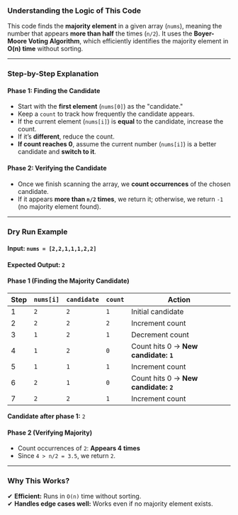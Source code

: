 ### **Understanding the Logic of This Code**
This code finds the **majority element** in a given array (`nums`), meaning the number that appears **more than half** the times (`n/2`). It uses the **Boyer-Moore Voting Algorithm**, which efficiently identifies the majority element in **O(n) time** without sorting.

---

### **Step-by-Step Explanation**
#### **Phase 1: Finding the Candidate**
- Start with the **first element** (`nums[0]`) as the "candidate."
- Keep a `count` to track how frequently the candidate appears.
- If the current element (`nums[i]`) is **equal** to the candidate, increase the count.
- If it’s **different**, reduce the count.
- **If count reaches 0**, assume the current number (`nums[i]`) is a better candidate and **switch to it**.

#### **Phase 2: Verifying the Candidate**
- Once we finish scanning the array, we **count occurrences** of the chosen candidate.
- If it appears **more than `n/2` times**, we return it; otherwise, we return `-1` (no majority element found).

---

### **Dry Run Example**
#### **Input:** `nums = [2,2,1,1,1,2,2]`
#### **Expected Output:** `2`

#### **Phase 1 (Finding the Majority Candidate)**  
| Step | `nums[i]` | `candidate` | `count` | Action |
|------|----------|------------|--------|--------|
| 1    | `2`      | `2`        | `1`    | Initial candidate |
| 2    | `2`      | `2`        | `2`    | Increment count |
| 3    | `1`      | `2`        | `1`    | Decrement count |
| 4    | `1`      | `2`        | `0`    | Count hits 0 → **New candidate: `1`** |
| 5    | `1`      | `1`        | `1`    | Increment count |
| 6    | `2`      | `1`        | `0`    | Count hits 0 → **New candidate: `2`** |
| 7    | `2`      | `2`        | `1`    | Increment count |

**Candidate after phase 1:** `2`

#### **Phase 2 (Verifying Majority)**
- Count occurrences of `2`: **Appears 4 times**
- Since `4 > n/2 = 3.5`, we return `2`.

---

### **Why This Works?**
✔ **Efficient:** Runs in `O(n)` time without sorting.  
✔ **Handles edge cases well:** Works even if no majority element exists.  

